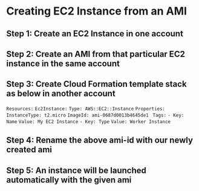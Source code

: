  # Creating EC2 Instance from an AMI

## Step 1: Create an EC2 Instance in one account
## Step 2: Create an AMI from that particular EC2 instance in the same account
## Step 3: Create Cloud Formation template stack as below in another account 

`Resources:`
  `Ec2Instance:`
    `Type: AWS::EC2::Instance`
    `Properties:`
      `InstanceType: t2.micro`
      `ImageId: ami-0687d0013b4645de1 `
      `Tags:`
        `- Key: Name`
          `Value: My EC2 Instance`
        `- Key: Type`
          `Value: Worker Instance`

## Step 4: Rename the above ami-id with our newly created ami

## Step 5: An instance will be launched automatically with the given ami 

